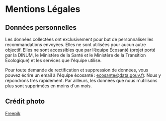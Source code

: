 # Mentions Légales

## Données personnelles

Les données collectées ont exclusivement pour but de personnaliser les recommandations envoyées. Elles ne sont utilisées pour aucun autre objectif. Elles ne sont accessibles que par l’équipe Écosanté (projet porté par la DINUM, le Ministère de la Santé et le Ministère de la Transition Écologique) et les services que l'équipe utilise.

Pour toute demande de rectification et suppression de données, vous pouvez écrire un email à l'équipe écosanté&#8239;: ecosante@data.gouv.fr. Nous y répondrons très rapidement. Par ailleurs, les données que nous n'utilisons plus sont supprimées en moins d'un mois.

## Crédit photo

[Freepik](https://freepik.com)
